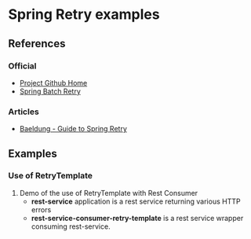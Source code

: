 # Spring Retry examples

## References
### Official
- [Project Github Home](https://github.com/spring-projects/spring-retry)
- [Spring Batch Retry](https://docs.spring.io/spring-batch/docs/current/reference/html/retry.html)
### Articles
- [Baeldung - Guide to Spring Retry](https://www.baeldung.com/spring-retry)
## Examples

### Use of RetryTemplate 
1. Demo of the use of RetryTemplate with Rest Consumer
    - **rest-service** application is a rest service returning various HTTP errors
    - **rest-service-consumer-retry-template** is a rest service wrapper consuming rest-service.
    
    

